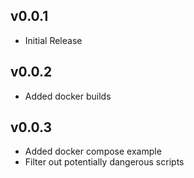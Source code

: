 ## v0.0.1
- Initial Release

## v0.0.2
- Added docker builds

## v0.0.3
- Added docker compose example
- Filter out potentially dangerous scripts